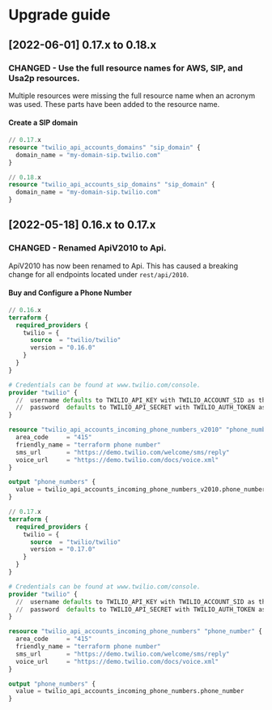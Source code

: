 # Upgrade guide

[2022-06-01] 0.17.x to 0.18.x
------------------------------

### CHANGED - Use the full resource names for AWS, SIP, and Usa2p resources.

Multiple resources were missing the full resource name when an acronym was used. These parts have been added to the
resource name.

#### Create a SIP domain

```terraform
// 0.17.x
resource "twilio_api_accounts_domains" "sip_domain" {
  domain_name = "my-domain-sip.twilio.com"
}
```

```terraform
// 0.18.x
resource "twilio_api_accounts_sip_domains" "sip_domain" {
  domain_name = "my-domain-sip.twilio.com"
}
```

[2022-05-18] 0.16.x to 0.17.x
------------------------------
### CHANGED - Renamed ApiV2010 to Api.
ApiV2010 has now been renamed to Api. This has caused a breaking change for all endpoints located under `rest/api/2010`.

#### Buy and Configure a Phone Number
```terraform
// 0.16.x
terraform {
  required_providers {
    twilio = {
      source  = "twilio/twilio"
      version = "0.16.0"
    }
  }
}

# Credentials can be found at www.twilio.com/console.
provider "twilio" {
  //  username defaults to TWILIO_API_KEY with TWILIO_ACCOUNT_SID as the fallback env var
  //  password  defaults to TWILIO_API_SECRET with TWILIO_AUTH_TOKEN as the fallback env var
}

resource "twilio_api_accounts_incoming_phone_numbers_v2010" "phone_number" {
  area_code     = "415"
  friendly_name = "terraform phone number"
  sms_url       = "https://demo.twilio.com/welcome/sms/reply"
  voice_url     = "https://demo.twilio.com/docs/voice.xml"
}

output "phone_numbers" {
  value = twilio_api_accounts_incoming_phone_numbers_v2010.phone_number
}
```
```terraform
// 0.17.x
terraform {
  required_providers {
    twilio = {
      source  = "twilio/twilio"
      version = "0.17.0"
    }
  }
}

# Credentials can be found at www.twilio.com/console.
provider "twilio" {
  //  username defaults to TWILIO_API_KEY with TWILIO_ACCOUNT_SID as the fallback env var
  //  password  defaults to TWILIO_API_SECRET with TWILIO_AUTH_TOKEN as the fallback env var
}

resource "twilio_api_accounts_incoming_phone_numbers" "phone_number" {
  area_code     = "415"
  friendly_name = "terraform phone number"
  sms_url       = "https://demo.twilio.com/welcome/sms/reply"
  voice_url     = "https://demo.twilio.com/docs/voice.xml"
}

output "phone_numbers" {
  value = twilio_api_accounts_incoming_phone_numbers.phone_number
}
```
